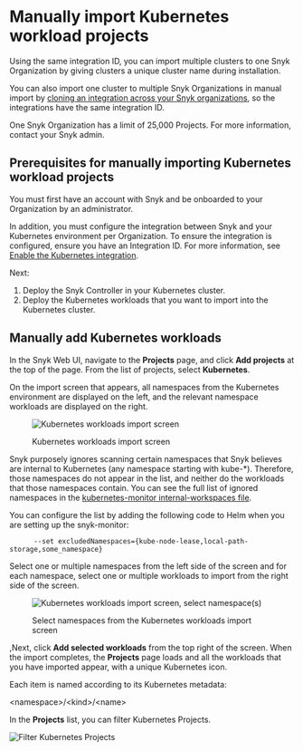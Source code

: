 # Manually import Kubernetes workload projects

Using the same integration ID, you can import multiple clusters to one Snyk Organization by giving clusters a unique cluster name during installation.

You can also import one cluster to multiple Snyk Organizations in manual import by [cloning an integration across your Snyk organizations](../../../enterprise-setup/snyk-broker/clone-an-integration-across-your-snyk-organizations.md), so the integrations have the same integration ID.&#x20;

One Snyk Organization has a limit of 25,000 Projects. For more information, contact your Snyk admin.

## **Prerequisites for manually importing Kubernetes workload projects**

You must first have an account with Snyk and be onboarded to your Organization by an administrator.

In addition, you must configure the integration between Snyk and your Kubernetes environment per Organization. To ensure the integration is configured, ensure you have an Integration ID. For more information, see [Enable the Kubernetes integration](../../../scan-containers/kubernetes-workload-and-image-scanning/kubernetes-integration-overview/viewing-your-kubernetes-integration-settings.md).

Next:

1. Deploy the Snyk Controller in your Kubernetes cluster.
2. Deploy the Kubernetes workloads that you want to import into the Kubernetes cluster.

## Manually add Kubernetes workloads

In the Snyk Web UI, navigate to the **Projects** page, and click **Add projects** at the top of the page. From the list of projects, select **Kubernetes**.

On the import screen that appears, all namespaces from the Kubernetes environment are displayed on the left, and the relevant namespace workloads are displayed on the right.

<figure><img src="../../../.gitbook/assets/uuid-3a8568e0-b5a4-34af-d612-83466b206882-en.png" alt="Kubernetes workloads import screen"><figcaption><p>Kubernetes workloads import screen</p></figcaption></figure>

Snyk purposely ignores scanning certain namespaces that Snyk believes are internal to Kubernetes (any namespace starting with kube-\*). Therefore, those namespaces do not appear in the list, and neither do the workloads that those namespaces contain. You can see the full list of ignored namespaces in the [kubernetes-monitor internal-workspaces file](https://github.com/snyk/kubernetes-monitor/blob/master/src/supervisor/watchers/internal-namespaces.ts).

You can configure the list by adding the following code to Helm when you are setting up the snyk-monitor:

```
      --set excludedNamespaces={kube-node-lease,local-path-storage,some_namespace}
```

Select one or multiple namespaces from the left side of the screen and for each namespace, select one or multiple workloads to import from the right side of the screen.

<figure><img src="../../../.gitbook/assets/uuid-27db0a60-f18d-5ab0-9215-5a81e467f013-en.gif" alt="Kubernetes workloads import screen, select namespace(s)"><figcaption><p>Select namespaces from the Kubernetes workloads import screen</p></figcaption></figure>

,Next, click **Add selected workloads** from the top right of the screen. When the import completes, the **Projects** page loads and all the workloads that you have imported appear, with a unique Kubernetes icon.

Each item is named according to its Kubernetes metadata:

\<namespace>/\<kind>/\<name>

In the **Projects** list, you can filter Kubernetes Projects.

![Filter Kubernetes Projects](../../../.gitbook/assets/filter\_kubernetes\_projects.png)

